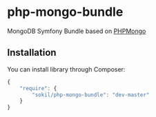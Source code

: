 php-mongo-bundle
================

MongoDB Symfony Bundle based on [PHPMongo](https://github.com/sokil/php-mongo)

Installation
------------

You can install library through Composer:
```javascript
{
    "require": {
        "sokil/php-mongo-bundle": "dev-master"
    }
}
```
